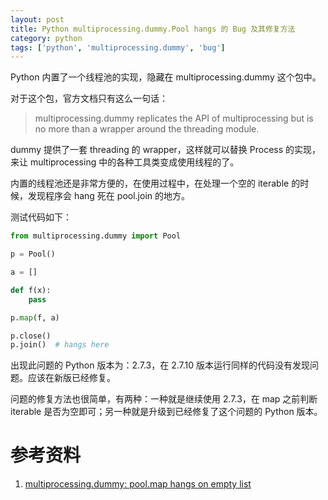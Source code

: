 ```yaml
---
layout: post
title: Python multiprocessing.dummy.Pool hangs 的 Bug 及其修复方法
category: python
tags: ['python', 'multiprocessing.dummy', 'bug']
---
```


Python 内置了一个线程池的实现，隐藏在 multiprocessing.dummy 这个包中。

对于这个包，官方文档只有这么一句话：

>multiprocessing.dummy replicates the API of multiprocessing but is no more than a wrapper around the threading module.

dummy 提供了一套 threading 的 wrapper，这样就可以替换 Process 的实现，来让 multiprocessing 中的各种工具类变成使用线程的了。

内置的线程池还是非常方便的，在使用过程中，在处理一个空的 iterable 的时候，发现程序会 hang 死在 pool.join 的地方。

测试代码如下：

```python
from multiprocessing.dummy import Pool

p = Pool()

a = []

def f(x):
    pass

p.map(f, a)

p.close()
p.join()  # hangs here
```

出现此问题的 Python 版本为：2.7.3，在 2.7.10 版本运行同样的代码没有发现问题。应该在新版已经修复。

问题的修复方法也很简单，有两种：一种就是继续使用 2.7.3，在 map 之前判断 iterable 是否为空即可；另一种就是升级到已经修复了这个问题的 Python 版本。

# 参考资料

1. [multiprocessing.dummy: pool.map hangs on empty list](https://bugs.python.org/issue25656)
